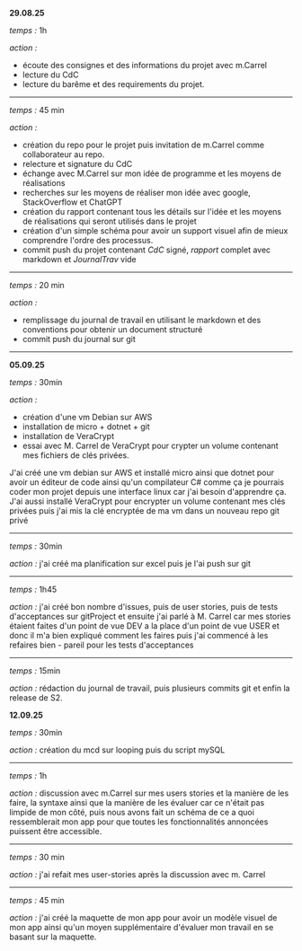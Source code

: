 __29.08.25__

*temps :* 1h

*action :* 
- écoute des consignes et des informations du projet avec m.Carrel
- lecture du CdC
- lecture du barême et des requirements du projet.
_________________________

*temps :* 45 min

*action :* 
- création du repo pour le projet puis invitation de m.Carrel comme collaborateur au repo.
- relecture et signature du CdC
- échange avec M.Carrel sur mon idée de programme et les moyens de réalisations
- recherches sur les moyens de réaliser mon idée avec google, StackOverflow et ChatGPT
- création du rapport contenant tous les détails sur l'idée et les moyens de réalisations qui seront utilisés dans le projet
- création d'un simple schéma pour avoir un support visuel afin de mieux comprendre l'ordre des processus.
- commit push du projet contenant _CdC_ signé, _rapport_ complet avec markdown et _JournalTrav_ vide
_________________________

*temps :* 20 min

*action :* 
- remplissage du journal de travail en utilisant le markdown et des conventions pour obtenir un document structuré
- commit push du journal sur git

_________________________

__05.09.25__

*temps :* 30min

*action :* 
- création d'une vm Debian sur AWS
- installation de micro + dotnet + git
- installation de VeraCrypt 
- essai avec M. Carrel de VeraCrypt pour crypter un volume contenant mes fichiers de clés privées.

J'ai créé une vm debian sur AWS et installé micro ainsi que dotnet pour avoir un éditeur de code ainsi qu'un compilateur C# comme ça je pourrais coder mon projet depuis une interface linux car j'ai besoin d'apprendre ça. J'ai aussi installé VeraCrypt pour encrypter un volume contenant mes clés privées puis j'ai mis la clé encryptée de ma vm dans un nouveau repo git privé

_________________________

*temps :* 30min

*action :* 
j'ai créé ma planification sur excel puis je l'ai push sur git

_________________________

*temps :* 1h45

*action :* j'ai créé bon nombre d'issues, puis de user stories, puis de tests d'acceptances sur gitProject et ensuite j'ai parlé à M. Carrel car mes stories étaient faites d'un point de vue DEV a la place d'un point de vue USER et donc il m'a bien expliqué comment les faires puis j'ai commencé à les refaires bien - pareil pour les tests d'acceptances

_________________________

*temps :* 15min

*action :* rédaction du journal de travail, puis plusieurs commits git et enfin la release de S2.



__12.09.25__

*temps :* 30min

*action :* création du mcd sur looping puis du script mySQL

_________________________

*temps :* 1h

*action :* discussion avec m.Carrel sur mes users stories et la manière de les faire, la syntaxe ainsi que la manière de les évaluer car ce n'était pas limpide de mon côté, puis nous avons fait un schéma de ce a quoi ressemblerait mon app pour que toutes les fonctionnalités annoncées puissent être accessible.


_________________________

*temps :* 30 min

*action :* j'ai refait mes user-stories après la discussion avec m. Carrel 

_________________________

*temps :* 45 min

*action :* j'ai créé la maquette de mon app pour avoir un modèle visuel de mon app ainsi qu'un moyen supplémentaire d'évaluer mon travail en se basant sur la maquette.
